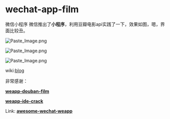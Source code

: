 # wechat-app-film
微信小程序
微信推出了**小程序**，利用豆瓣电影api实践了一下，效果如图，嗯，界面比较丑。

![Paste_Image.png](http://upload-images.jianshu.io/upload_images/1407686-98f255371f551ade.png?imageMogr2/auto-orient/strip%7CimageView2/2/w/240)

![Paste_Image.png](http://upload-images.jianshu.io/upload_images/1407686-54d1da6ea24c6117.png?imageMogr2/auto-orient/strip%7CimageView2/2/w/240)

![Paste_Image.png](http://upload-images.jianshu.io/upload_images/1407686-9e699659e4db5ad5.png?imageMogr2/auto-orient/strip%7CimageView2/2/w/240)

wiki:[blog](http://www.jianshu.com/p/6be20a757fd8)

非常感谢：

**[weapp-douban-film](https://github.com/hingsir/weapp-douban-film)**

**[weapp-ide-crack](https://github.com/gavinkwoe/weapp-ide-crack)**

Link:
**[awesome-wechat-weapp](https://github.com/justjavac/awesome-wechat-weapp)**
